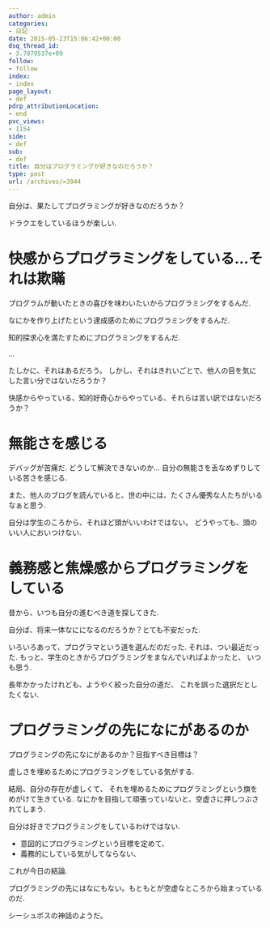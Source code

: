 ```yaml
---
author: admin
categories:
- 日記
date: 2015-05-23T15:06:42+00:00
dsq_thread_id:
- 3.7879537e+09
follow:
- follow
index:
- index
page_layout:
- def
pdrp_attributionLocation:
- end
pvc_views:
- 1154
side:
- def
sub:
- def
title: 自分はプログラミングが好きなのだろうか？
type: post
url: /archives/=3944
---
```


自分は、果たしてプログラミングが好きなのだろうか？

ドラクエをしているほうが楽しい.

快感からプログラミングをしている...それは欺瞞
=============================================

プログラムが動いたときの喜びを味わいたいからプログラミングをするんだ.

なにかを作り上げたという達成感のためにプログラミングをするんだ.

知的探求心を満たすためにプログラミングをするんだ.

...

たしかに、それはあるだろう。
しかし、それはきれいごとで、他人の目を気にした言い分ではないだろうか？

快感からやっている、知的好奇心からやっている、それらは言い訳ではないだろうか？

無能さを感じる
==============

デバッグが苦痛だ. どうして解決できないのか...
自分の無能さを舌なめずりしている苦さを感じる.

また、他人のブログを読んでいると、世の中には、たくさん優秀な人たちがいるなぁと思う.

自分は学生のころから、それほど頭がいいわけではない。
どうやっても、頭のいい人においつけない.

義務感と焦燥感からプログラミングをしている
==========================================

昔から、いつも自分の進むべき道を探してきた.

自分ば、将来一体なにになるのだろうか？とても不安だった.

いろいろあって、プログラマという道を選んだのだった.
それは、つい最近だった.
もっと、学生のときからプログラミングをまなんでいればよかったと、
いつも思う.

長年かかったけれども、ようやく絞った自分の道だ、
これを誤った選択だとしたくない.

プログラミングの先になにがあるのか
==================================

プログラミングの先になにがあるのか？目指すべき目標は？

虚しさを埋めるためにプログラミングをしている気がする.

結局、自分の存在が虚しくて、
それを埋めるためにプログラミングという旗をめがけて生きている.
なにかを目指して頑張っていないと、空虚さに押しつぶされてしまう.

自分は好きでプログラミングをしているわけではない.

-   意図的にプログラミングという目標を定めて、
-   義務的にしている気がしてならない、

これが今日の結論.

プログラミングの先にはなにもない。もともとが空虚なところから始まっているのだ.

シーシュボスの神話のようだ。
